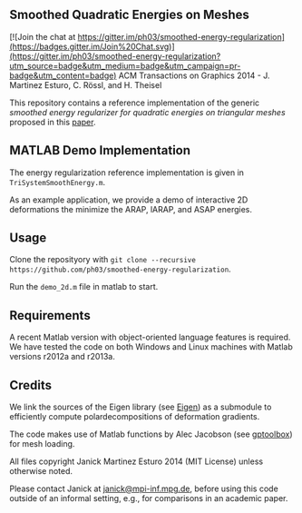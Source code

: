Smoothed Quadratic Energies on Meshes
-------------------------------------

[![Join the chat at https://gitter.im/ph03/smoothed-energy-regularization](https://badges.gitter.im/Join%20Chat.svg)](https://gitter.im/ph03/smoothed-energy-regularization?utm_source=badge&utm_medium=badge&utm_campaign=pr-badge&utm_content=badge)
ACM Transactions on Graphics 2014 - J. Martinez Esturo, C. Rössl, and H. Theisel

This repository contains a reference implementation of the generic *smoothed
energy regularizer for quadratic energies on triangular meshes* proposed in
this [paper].

MATLAB Demo Implementation
--------------------------
The energy regularization reference implementation is given in
`TriSystemSmoothEnergy.m`.

As an example application, we provide a demo of interactive 2D deformations the
minimize the ARAP, lARAP, and ASAP energies.

Usage
-----
Clone the reposityory with
`git clone --recursive https://github.com/ph03/smoothed-energy-regularization`.

Run the `demo_2d.m` file in matlab to start.

Requirements
------------
A recent Matlab version with object-oriented language features is required. We
have tested the code on both Windows and Linux machines with Matlab versions
r2012a and r2013a.

Credits
-------
We link the sources of the Eigen library (see [Eigen]) as a submodule to
efficiently compute polardecompositions of deformation gradients.

The code makes use of Matlab functions by Alec Jacobson (see [gptoolbox]) for
mesh loading.

All files copyright Janick Martinez Esturo 2014 (MIT License) unless
otherwise noted.

Please contact Janick at <janick@mpi-inf.mpg.de>, before using this code outside
of an informal setting, e.g., for comparisons in an academic paper.

[paper]: http://www.mpi-inf.mpg.de/~jmartine/pubdetails/MartinezEsturo2014.html
[Eigen]: http://eigen.tuxfamily.org
[gptoolbox]: https://github.com/alecjacobson/gptoolbox
